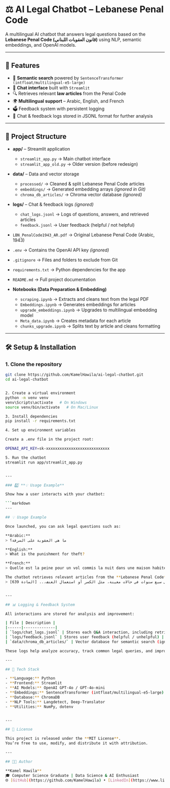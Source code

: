 # ⚖️ AI Legal Chatbot – Lebanese Penal Code

A multilingual AI chatbot that answers legal questions based on the **Lebanese Penal Code (قانون العقوبات اللبناني)** using NLP, semantic embeddings, and OpenAI models.

---

## 🚀 Features
- 🧠 **Semantic search** powered by `SentenceTransformer (intfloat/multilingual-e5-large)`
- 💬 **Chat interface** built with `Streamlit`
- 🔍 Retrieves relevant **law articles** from the Penal Code
- 🌍 **Multilingual support** – Arabic, English, and French
- 🗳️ Feedback system with persistent logging
- 🧾 Chat & feedback logs stored in JSONL format for further analysis

---

## 🧩 Project Structure

- **app/** – Streamlit application  
  - `streamlit_app.py` → Main chatbot interface  
  - `streamlit_app_old.py` → Older version (before redesign)

- **data/** – Data and vector storage  
  - `processed/` → Cleaned & split Lebanese Penal Code articles  
  - `embeddings/` → Generated embedding arrays *(ignored in Git)*  
  - `chroma_db_articles/` → Chroma vector database *(ignored)*

- **logs/** – Chat & feedback logs *(ignored)*  
  - `chat_logs.jsonl` → Logs of questions, answers, and retrieved articles  
  - `feedback.jsonl` → User feedback (helpful / not helpful)

- `LBN_PenalCode1943_AR.pdf` → Original Lebanese Penal Code (Arabic, 1943)  
- `.env` → Contains the OpenAI API key *(ignored)*  
- `.gitignore` → Files and folders to exclude from Git  
- `requirements.txt` → Python dependencies for the app  
- `README.md` → Full project documentation  

- **Notebooks (Data Preparation & Embedding)**
  - `scraping.ipynb` → Extracts and cleans text from the legal PDF  
  - `Embeddings.ipynb` → Generates embeddings for articles  
  - `upgrade_embeddings.ipynb` → Upgrades to multilingual embedding model  
  - `Meta_data.ipynb` → Creates metadata for each article  
  - `chunks_upgrade.ipynb` → Splits text by article and cleans formatting

---

## 🛠️ Setup & Installation

### 1. Clone the repository
```bash
git clone https://github.com/KamelHawila/ai-legal-chatbot.git
cd ai-legal-chatbot


2. Create a virtual environment
python -m venv venv
venv\Scripts\activate   # On Windows
source venv/bin/activate   # On Mac/Linux

3. Install dependencies
pip install -r requirements.txt

4. Set up environment variables

Create a .env file in the project root:

OPENAI_API_KEY=sk-xxxxxxxxxxxxxxxxxxxxxxxxxxxx

5. Run the chatbot
streamlit run app/streamlit_app.py


---

### 2️⃣ **💡 Usage Example**

Show how a user interacts with your chatbot:

```markdown
---

## 💡 Usage Example

Once launched, you can ask legal questions such as:

**Arabic:**  
> ما هي العقوبة على السرقة؟

**English:**  
> What is the punishment for theft?

**French:**  
> Quelle est la peine pour un vol commis la nuit dans une maison habitée ?

The chatbot retrieves relevant articles from the **Lebanese Penal Code**, then summarizes them with references like:
> تعاقب السرقة بالأشغال الشاقة من ثلاث سنوات إلى سبع سنوات في حالات معينة، مثل الكسر أو استعمال العنف... [المادة 639]


---

## 📊 Logging & Feedback System

All interactions are stored for analysis and improvement:

| File | Description |
|------|--------------|
| `logs/chat_logs.jsonl` | Stores each Q&A interaction, including retrieved article IDs |
| `logs/feedback.jsonl` | Stores user feedback (helpful / unhelpful) |
| `data/chroma_db_articles/` | Vector database for semantic search (ignored in Git) |

These logs help analyze accuracy, track common legal queries, and improve future model versions.

---

## 🧠 Tech Stack

- **Language:** Python  
- **Frontend:** Streamlit  
- **AI Models:** OpenAI GPT-4o / GPT-4o-mini  
- **Embeddings:** SentenceTransformer (intfloat/multilingual-e5-large)  
- **Database:** ChromaDB  
- **NLP Tools:** Langdetect, Deep-Translator  
- **Utilities:** NumPy, dotenv


---

## 📜 License

This project is released under the **MIT License**.  
You’re free to use, modify, and distribute it with attribution.

---

## 👨‍💻 Author

**Kamel Hawila**  
🎓 Computer Science Graduate | Data Science & AI Enthusiast  
🌐 [GitHub](https://github.com/KamelHawila) • [LinkedIn](https://www.linkedin.com/in/kamel-hawila-70052b355/)




